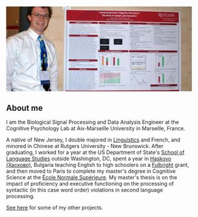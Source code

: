 ![Poster presentation](files/poster.jpg)

## About me
I am the Biological Signal Processing and Data Analysis Engineer at the Cognitive Psychology Lab at Aix-Marseille University in Marseille, France.

<!--- What do I do; what am i interested in? --->

<!--- , and am fascinated with how meaning and structure in language are represented in the brain, as well as how the representations of languages might interact in speakers (or signers) who know more than one.  --->

A native of New Jersey, I double majored in [Linguistics](https://sites.google.com/site/experimentalsyntax4/home) and French, and minored in Chinese at Rutgers University - New Brunswick. After graduating, I worked for a year at the US Department of State's [School of Language Studies](https://www.state.gov/m/fsi/sls/) outside Washington, DC, spent a year in [Haskovo (Хасково)](https://en.wikipedia.org/wiki/Haskovo), Bulgaria teaching English to high schoolers on a [Fulbright](http://www.fulbright.bg/en/) grant, and then moved to Paris to complete my master's degree in Cognitive Science at the [École Normale Supérieure](https://cognition.ens.fr/en). My master's thesis is on the impact of proficiency and executive functioning on the processing of syntactic (in this case word order) violations in second language processing. 

[See here](https://JeremyYeaton.github.io/research) for some of my other projects.
